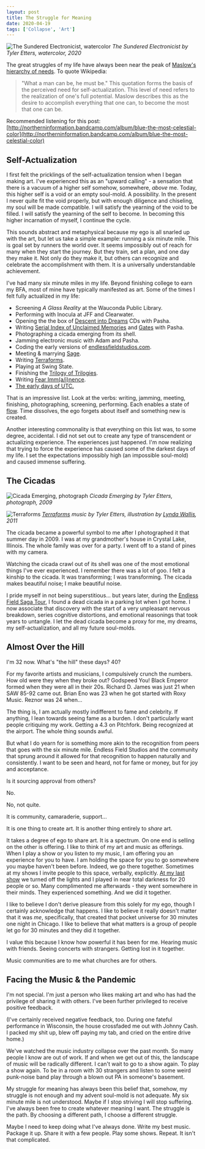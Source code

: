```yaml
---
layout: post
title: The Struggle for Meaning
date: 2020-04-19
tags: ['Collapse', 'Art']
---
```

![The Sundered Electronicist, watercolor](/assets/images/the-sundered-electronicist.jpg)
*The Sundered Electronicist by Tyler Etters, watercolor, 2020*

The great struggles of my life have always been near the peak of [Maslow's hierarchy of needs](https://en.wikipedia.org/wiki/Maslow%27s_hierarchy_of_needs).<!--x--> To quote Wikipedia:

> "What a man can be, he must be." This quotation forms the basis of the perceived need for self-actualization. This level of need refers to the realization of one's full potential. Maslow describes this as the desire to accomplish everything that one can, to become the most that one can be.

Recommended listening for this post: [http://northerninformation.bandcamp.com/album/blue-the-most-celestial-color](http://northerninformation.bandcamp.com/album/blue-the-most-celestial-color)

## Self-Actualization

I first felt the pricklings of the self-actualization tension when I began making art. I've experienced this as an "upward calling" - a sensation that there is a vacuum of a higher self somehow, somewhere, *above* me. Today, this higher self is a void or an empty soul-mold. A possibility. In the present I never quite fit the void properly, but with enough diligence and chiseling, my soul will be made compatible. I will satisfy the yearning of the void to be filled. I will satisfy the yearning of the self to become. In becoming this higher incarnation of myself, I continue the cycle.

This sounds abstract and metaphysical because my ego is all snarled up with the art, but let us take a simple example: running a six minute mile. This is goal set by runners the world over. It seems impossibly out of reach for many when they start the journey. But they train, set a plan, and one day they make it. Not only do they make it, but others can recognize and celebrate the accomplishment with them. It is a universally understandable achievement.

I've had many six minute miles in my life. Beyond finishing college to earn my BFA, most of mine have typically manifested as art. Some of the times I felt fully actualized in my life:

* Screening *A Glass Reality* at the Wauconda Public Library.
* Performing with Inocula at JFF and Clearwater.
* Opening the the box of [Descent into Dreams](https://ixmusic.bandcamp.com/album/descent-into-dreams) CDs with Pasha.
* Writing [Serial Index of Unclaimed Memories](https://ecicefis.bandcamp.com/album/serial-index-of-unclaimed-memories-file-1) and [Gates](https://ecicefis.bandcamp.com/album/gates-ep) with Pasha.
* Photographing a cicada emerging from its shell.
* Jamming electronic music with Adam and Pasha.
* Coding the early versions of [endlessfieldstudios.com](https://web.archive.org/web/20120308041423/http://endlessfieldstudios.com/).
* Meeting & marrying [Sage](https://etters.co).
* Writing [Terraforms](https://connectednesslocus.bandcamp.com/album/terraforms).
* Playing at Swing State.
* Finishing the [Trilogy of Trilogies](/2017/12/23/the-trilogy-of-trilogies).
* Writing [Fear Imm(a/i)nence](/2019/03/03/fear-immainence/).
* [The early days of UTC.](/2019/05/24/coordinated-universal-time/)

That is an impressive list. Look at the verbs: writing, jamming, meeting, finishing, photographing, screening, performing. Each enables a state of [flow](https://en.wikipedia.org/wiki/Flow_(psychology)). Time dissolves, the ego forgets about itself and something new is created.

Another interesting commonality is that everything on this list was, to some degree, accidental. I did not set out to create any type of transcendent or actualizing experience. The experiences just happened. I'm now realizing that trying to force the experience has caused some of the darkest days of my life. I set the expectations impossibly high (an impossible soul-mold) and caused immense suffering.

## The Cicadas

![Cicada Emerging, photograph](/assets/images/cicada.jpg)
*Cicada Emerging by Tyler Etters, photograph, 2009*

![Terraforms](/assets/images/terraforms.jpg)
*[Terraforms](https://connectednesslocus.bandcamp.com/album/terraforms) music by Tyler Etters, illustration by [Lynda Wallis](http://www.freelanceillustrations.com/), 2011*

The cicada became a powerful symbol to me after I photographed it that summer day in 2009. I was at my grandmother's house in Crystal Lake, Illinois. The whole family was over for a party. I went off to a stand of pines with my camera.

Watching the cicada crawl out of its shell was one of the most emotional things I've ever experienced. I remember there was a lot of goo. I felt a kinship to the cicada. It was transforming; I was transforming. The cicada makes beautiful noise; I make beautiful noise.

I pride myself in not being superstitious... but years later, during the [Endless Field Saga Tour](/2013/08/19/endless-field-saga-tour/), I found a dead cicada in a parking lot when I got home. I now associate that discovery with the start of a very unpleasant nervous breakdown, series cognitive distortions, and emotional reasonings that took years to untangle. I let the dead cicada become a proxy for me, my dreams, my self-actualization, and all my future soul-molds.

## Almost Over the Hill

I'm 32 now. What's "the hill" these days? 40?

For my favorite artists and musicians, I compulsively crunch the numbers. How old were they when they broke out? Godspeed You! Black Emperor formed when they were all in their 20s. Richard D. James was just 21 when SAW 85-92 came out. Brian Eno was 23 when he got started with Roxy Music. Reznor was 24 when...

The thing is, I am actually mostly indifferent to fame and celebrity. If anything, I lean towards seeing fame as a burden. I don't particularly want people critiquing my work. Getting a 4.3 on Pitchfork. Being recognized at the airport. The whole thing sounds awful.

But what I do yearn for is something more akin to the recognition from peers that goes with the six minute mile. Endless Field Studios and the community that sprung around it allowed for that recognition to happen naturally and consistently. I want to be seen and heard, not for fame or money, but for joy and acceptance.

Is it sourcing approval from others?

No.

No, not quite.

It is community, camaraderie, support...

It is one thing to create art. It is another thing entirely to *share* art.

It takes a degree of ego to share art. It is a spectrum. On one end is selling on the other is offering. I like to think of my art and music as offerings. When I play a show or you listen to my music, I am offering you an experience for you to have. I am holding the space for you to go somewhere you maybe haven't been before. Indeed, we go there together. Sometimes at my shows I invite people to this space, verbally, explicitly. [At my last show](/2018/09/02/orotund-music/) we turned off the lights and I played in near total darkness for 20 people or so. Many complimented me afterwards - they went somewhere in their minds. They experienced something. And we did it together.

I like to believe I don't derive pleasure from this solely for my ego, though I certainly acknowledge that happens. I like to believe it really doesn't matter that it was *me*, specifically, that created that pocket universe for 30 minutes one night in Chicago. I like to believe that what matters is a group of people let go for 30 minutes and they did it together.

I value this because I know how powerful it has been for me. Hearing music with friends. Seeing concerts with strangers. Getting lost in it together.

Music communities are to me what churches are for others.

## Facing the Music & the Pandemic

I'm not special. I'm just a person who likes making art and who has had the privilege of sharing it with others. I've been further privileged to receive positive feedback.

(I've certainly received negative feedback, too. During one fateful performance in Wisconsin, the house crossfaded me out with Johnny Cash. I packed my shit up, blew off paying my tab, and cried on the entire drive home.)

We've watched the music industry collapse over the past month. So many people I know are out of work. If and when we get out of this, the landscape of music will be radically different. I can't wait to go to a show again. To play a show again. To be in a room with 30 strangers and listen to some weird punk-noise band play through a blown out PA in someone's basement.

My struggle for meaning has always been this belief that, somehow, my struggle is not enough and my advent soul-mold is not adequate. My six minute mile is not understood. Maybe if I stop striving I will stop suffering. I've always been free to create whatever meaning I want. The struggle is the path. By choosing a different path, I choose a different struggle.

Maybe I need to keep doing what I've always done. Write my best music. Package it up. Share it with a few people. Play some shows. Repeat. It isn't that complicated.